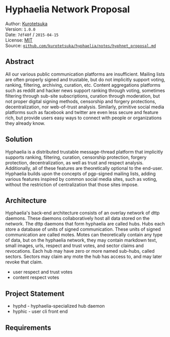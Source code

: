 # Hyphaelia Network Proposal

Author: [Kurotetsuka](github.com/kurotetsuka)  
Version: `1.0.0`  
Date: `7df40f` / `2015-04-15`  
License: [MIT](
	https://github.com/kurotetsuka/hyphaelia/blob/master/legal/mit.md)  
Source: [`github.com/kurotetsuka/hyphaelia/notes/hyphnet_proposal.md`](
	https://github.com/kurotetsuka/hyphaelia/blob/master/notes/hyphnet_proposal.md)  

## Abstract
All our various public communication platforms are insufficient. Mailing lists are often properly signed and trustable, but do not implicitly support voting, ranking, filtering, archiving, curation, etc. Content aggregations platforms such as reddit and hacker news support ranking through voting, sometimes filtering through sub-site subscriptions, curation through moderation, but not proper digital signing methods, censorship and forgery protections, decentralization, nor web-of-trust analysis. Similarly, primitive social media platforms such as facebook and twitter are even less secure and feature rich, but provide users easy ways to connect with people or organizations they already know.

## Solution
Hyphaelia is a distributed trustable message-thread platform that implicitly supports ranking, filtering, curation, censorship protection, forgery protection, decentralization, as well as trust and respect analysis. Additionally, all of these features are theoretically optional to the end-user. Hyphaelia builds upon the concepts of pgp-signed mailing lists, adding various features inspired by common social media sites, such as voting, without the restriction of centralization that those sites impose.

## Architecture
Hyphaelia's back-end architecture consists of an overlay network of dttp daemons. These daemons collaboratively host all data stored on the network. The dttp daemons that form hyphaelia are called hubs. Hubs each store a database of units of signed communication. These units of signed communication are called motes. Motes can theoretically contain any type of data, but on the hyphaelia network, they may contain markdown text, small images, urls, respect and trust votes, and sector claims and revocations. Each hub may have zero or more named sub-hubs, called sectors. Sectors may claim any mote the hub has access to, and may later revoke that claim.

 - user respect and trust votes
 - content respect votes

## Project Statement
 - hyphd - hyphaelia-specialized hub daemon
 - hyphic - user cli front end

## Requirements

